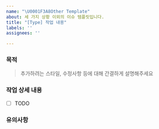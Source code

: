 ```yaml
---
name: "\U0001F3A8Other Template"
about: 세 가지 상황 이외의 이슈 템플릿입니다.
title: "[Type] 작업 내용"
labels: ''
assignees: ''

---
```


### 목적

> 추가하려는 스타일, 수정사항 등에 대해 간결하게 설명해주세요

### 작업 상세 내용

- [ ] TODO

### 유의사항